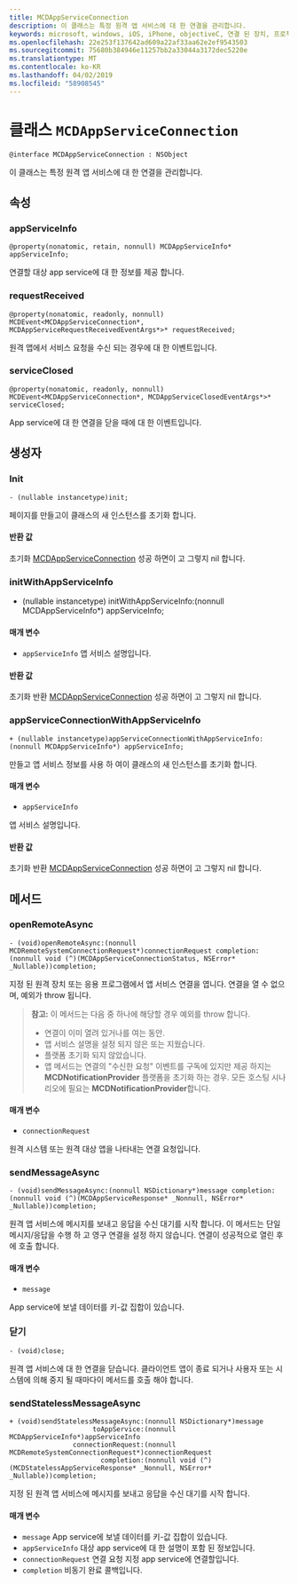 ```yaml
---
title: MCDAppServiceConnection
description: 이 클래스는 특정 원격 앱 서비스에 대 한 연결을 관리합니다.
keywords: microsoft, windows, iOS, iPhone, objectiveC, 연결 된 장치, 프로젝트 로마
ms.openlocfilehash: 22e253f137642ad609a22af33aa62e2ef9543503
ms.sourcegitcommit: 75680b384946e11257bb2a33044a3172dec5220e
ms.translationtype: MT
ms.contentlocale: ko-KR
ms.lasthandoff: 04/02/2019
ms.locfileid: "58908545"
---
```

# <a name="class-mcdappserviceconnection"></a>클래스 `MCDAppServiceConnection`

```
@interface MCDAppServiceConnection : NSObject
```
이 클래스는 특정 원격 앱 서비스에 대 한 연결을 관리합니다.

## <a name="properties"></a>속성

### <a name="appserviceinfo"></a>appServiceInfo
`@property(nonatomic, retain, nonnull) MCDAppServiceInfo* appServiceInfo;`

연결할 대상 app service에 대 한 정보를 제공 합니다.

### <a name="requestreceived"></a>requestReceived 
`@property(nonatomic, readonly, nonnull) MCDEvent<MCDAppServiceConnection*, MCDAppServiceRequestReceivedEventArgs*>* requestReceived;`

원격 앱에서 서비스 요청을 수신 되는 경우에 대 한 이벤트입니다.

### <a name="serviceclosed"></a>serviceClosed 
`@property(nonatomic, readonly, nonnull) MCDEvent<MCDAppServiceConnection*, MCDAppServiceClosedEventArgs*>* serviceClosed;`

App service에 대 한 연결을 닫을 때에 대 한 이벤트입니다.

## <a name="constructors"></a>생성자

### <a name="init"></a>Init
`- (nullable instancetype)init;`

페이지를 만들고이 클래스의 새 인스턴스를 초기화 합니다.

#### <a name="returns"></a>반환 값
초기화 [MCDAppServiceConnection](MCDAppServiceConnection.md) 성공 하면이 고 그렇지 nil 합니다.

### <a name="initwithappserviceinfo"></a>initWithAppServiceInfo
- (nullable instancetype) initWithAppServiceInfo:(nonnull MCDAppServiceInfo*) appServiceInfo;

#### <a name="parameters"></a>매개 변수
* `appServiceInfo` 앱 서비스 설명입니다.

#### <a name="returns"></a>반환 값
초기화 반환 [MCDAppServiceConnection](MCDAppServiceConnection.md) 성공 하면이 고 그렇지 nil 합니다.

### <a name="appserviceconnectionwithappserviceinfo"></a>appServiceConnectionWithAppServiceInfo
`+ (nullable instancetype)appServiceConnectionWithAppServiceInfo:(nonnull MCDAppServiceInfo*) appServiceInfo;`

만들고 앱 서비스 정보를 사용 하 여이 클래스의 새 인스턴스를 초기화 합니다.

#### <a name="parameters"></a>매개 변수
* `appServiceInfo` 

앱 서비스 설명입니다.

#### <a name="returns"></a>반환 값
초기화 반환 [MCDAppServiceConnection](MCDAppServiceConnection.md) 성공 하면이 고 그렇지 nil 합니다.

## <a name="methods"></a>메서드

### <a name="openremoteasync"></a>openRemoteAsync
`- (void)openRemoteAsync:(nonnull MCDRemoteSystemConnectionRequest*)connectionRequest completion:(nonnull void (^)(MCDAppServiceConnectionStatus, NSError* _Nullable))completion;`

지정 된 원격 장치 또는 응용 프로그램에서 앱 서비스 연결을 엽니다. 연결을 열 수 없으며, 예외가 throw 됩니다.

>**참고:** 이 메서드는 다음 중 하나에 해당할 경우 예외를 throw 합니다.
> * 연결이 이미 열려 있거나를 여는 동안.
> * 앱 서비스 설명을 설정 되지 않은 또는 지웠습니다.
> * 플랫폼 초기화 되지 않았습니다.
> * 앱 메서드는 연결의 "수신한 요청" 이벤트를 구독에 있지만 제공 하지는 **MCDNotificationProvider** 플랫폼을 초기화 하는 경우. 모든 호스팅 시나리오에 필요는 **MCDNotificationProvider**합니다.

#### <a name="parameters"></a>매개 변수
* `connectionRequest` 

원격 시스템 또는 원격 대상 앱을 나타내는 연결 요청입니다.

### <a name="sendmessageasync"></a>sendMessageAsync
`- (void)sendMessageAsync:(nonnull NSDictionary*)message completion:(nonnull void (^)(MCDAppServiceResponse* _Nonnull, NSError* _Nullable))completion;`

원격 앱 서비스에 메시지를 보내고 응답을 수신 대기를 시작 합니다.  이 메서드는 단일 메시지/응답을 수행 하 고 영구 연결을 설정 하지 않습니다.  연결이 성공적으로 열린 후에 호출 합니다.

#### <a name="parameters"></a>매개 변수
* `message` 

App service에 보낼 데이터를 키-값 집합이 있습니다.

### <a name="close"></a>닫기
`- (void)close;`

원격 앱 서비스에 대 한 연결을 닫습니다. 클라이언트 앱이 종료 되거나 사용자 또는 시스템에 의해 중지 될 때마다이 메서드를 호출 해야 합니다.

### <a name="sendstatelessmessageasync"></a>sendStatelessMessageAsync
```
+ (void)sendStatelessMessageAsync:(nonnull NSDictionary*)message
                     toAppService:(nonnull MCDAppServiceInfo*)appServiceInfo
                connectionRequest:(nonnull MCDRemoteSystemConnectionRequest*)connectionRequest
                       completion:(nonnull void (^)(MCDStatelessAppServiceResponse* _Nonnull, NSError* _Nullable))completion;
```

지정 된 원격 앱 서비스에 메시지를 보내고 응답을 수신 대기를 시작 합니다.

#### <a name="parameters"></a>매개 변수
* `message` App service에 보낼 데이터를 키-값 집합이 있습니다.
* `appServiceInfo` 대상 app service에 대 한 설명이 포함 된 정보입니다.
* `connectionRequest` 연결 요청 지정 app service에 연결할입니다.
* `completion` 비동기 완료 콜백입니다.